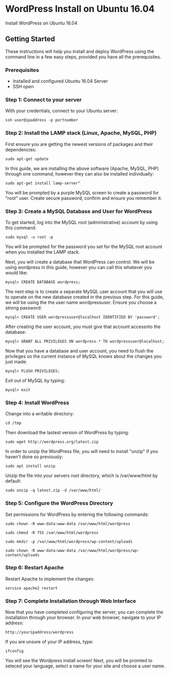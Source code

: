 # WordPress Install on Ubuntu 16.04
Install WordPress on Ubuntu 16.04

## Getting Started
These instructions will help you install and deploy WordPress using the command line in a few easy steps, provided you have all the prerequisites.

### Prerequisites
* Installed and configured Ubuntu 16.04 Server
* SSH open 

### Step 1: Connect to your server

With your credentials, connect to your Ubuntu server:

```
ssh user@ipaddress -p portnumber
```

### Step 2: Install the LAMP stack (Linux, Apache, MySQL, PHP)

First ensure you are getting the newest versions of packages and their dependencies:

```
sudo apt-get update
```

In this guide, we are installing the above software (Apache, MySQL, PHP) through one command, however they can also be installed individually:

```
sudo apt-get install lamp-server^
```

You will be prompted by a purple MySQL screen to create a password for "root" user. Create secure password, confirm and ensure you remember it.

### Step 3: Create a MySQL Database and User for WordPress

To get started, log into the MySQL root (administrative) account by using this command:

```
sudo mysql -u root -p
```
You will be prompted for the password you set for the MySQL root account when you installed the LAMP stack.

Next, you will create a database that WordPress can control. We will be using wordpress in this guide, however you can call this whatever you would like:

```
mysql> CREATE DATABASE wordpress;
```
The next step is to create a separate MySQL user account that you will use to operate on the new database created in the previous step. For this guide, we will be using the the user name wordpressuser. Ensure you choose a strong password:

```
mysql> CREATE USER wordpressuser@localhost IDENTIFIED BY 'password';
```
After creating the user account, you must give that account accessnto the database:

```
mysql> GRANT ALL PRIVILEGES ON wordpress.* TO wordpressuser@localhost;
```
Now that you have a database and user account, you need to flush the privileges so the current instance of MySQL knows about the changes you just made:

```
mysql> FLUSH PRIVILEGES;
```
Exit out of MySQL by typing:

```
mysql> exit
```

### Step 4: Install WordPress

Change into a writable directory:

```
cd /tmp
```

Then download the lastest version of WordPress by typing:

```
sudo wget http://wordpress.org/latest.zip
```

In order to unzip the WordPress file, you will need to install "unzip" if you haven't done so previously:

```
sudo apt install unzip
```

Unzip the file into your servers root directory, which is /var/www/html by default:

```
sudo unzip -q latest.zip -d /var/www/html/
```

### Step 5: Configure the WordPress Directory 

Set permissions for WordPress by entering the following commands:

```
sudo chown -R www-data:www-data /var/www/html/wordpress
```
```
sudo chmod -R 755 /var/www/html/wordpress
```

```
sudo mkdir -p /var/www/html/wordpress/wp-content/uploads
```

```
sudo chown -R www-data:www-data /var/www/html/wordpress/wp-content/uploads
```

### Step 6: Restart Apache 

Restart Apache to implement the changes:

```
service apache2 restart
```

### Step 7: Complete Installation through Web Interface

Now that you have completed configuring the server, you can complete the installation through your browser. In your web browser, navigate to your IP address:

```
http://youripaddress/wordpress
```

If you are unsure of your IP address, type:

```
ifconfig
```

You will see the Wordpress install screen! Next, you will be promted to seleced your language, select a name for your site and choose a user name. 
